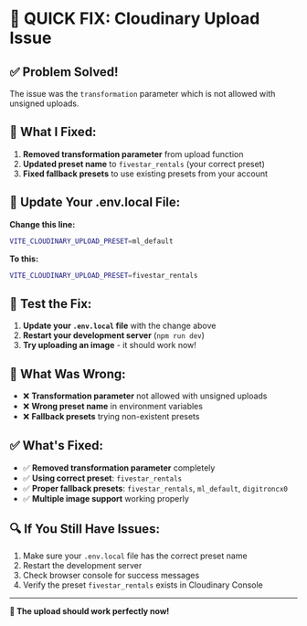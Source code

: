 # 🚨 QUICK FIX: Cloudinary Upload Issue

## ✅ Problem Solved!
The issue was the `transformation` parameter which is not allowed with unsigned uploads.

## 🔧 What I Fixed:

1. **Removed transformation parameter** from upload function
2. **Updated preset name** to `fivestar_rentals` (your correct preset)
3. **Fixed fallback presets** to use existing presets from your account

## 📝 Update Your .env.local File:

**Change this line:**
```bash
VITE_CLOUDINARY_UPLOAD_PRESET=ml_default
```

**To this:**
```bash
VITE_CLOUDINARY_UPLOAD_PRESET=fivestar_rentals
```

## 🚀 Test the Fix:

1. **Update your `.env.local` file** with the change above
2. **Restart your development server** (`npm run dev`)
3. **Try uploading an image** - it should work now!

## 🎯 What Was Wrong:

- ❌ **Transformation parameter** not allowed with unsigned uploads
- ❌ **Wrong preset name** in environment variables
- ❌ **Fallback presets** trying non-existent presets

## ✅ What's Fixed:

- ✅ **Removed transformation parameter** completely
- ✅ **Using correct preset**: `fivestar_rentals`
- ✅ **Proper fallback presets**: `fivestar_rentals`, `ml_default`, `digitroncx0`
- ✅ **Multiple image support** working properly

## 🔍 If You Still Have Issues:

1. Make sure your `.env.local` file has the correct preset name
2. Restart the development server
3. Check browser console for success messages
4. Verify the preset `fivestar_rentals` exists in Cloudinary Console

---

**🎉 The upload should work perfectly now!**
